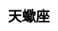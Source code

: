 ---
title: 天蠍座
layout: constellation/single
description: 星座信息 - 天蠍座.
js: ["js/luck/constellation/single.js"]
css: ["css/luck/constellation/single.css"]
---